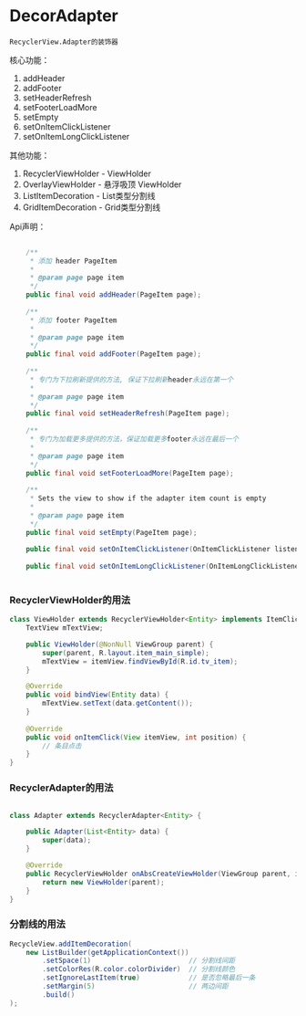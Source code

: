 # DecorAdapter

```
RecyclerView.Adapter的装饰器
```

核心功能：  

1. addHeader
2. addFooter
3. setHeaderRefresh
4. setFooterLoadMore
5. setEmpty
6. setOnItemClickListener
7. setOnItemLongClickListener


其他功能：  

1. RecyclerViewHolder - ViewHolder 
2. OverlayViewHolder - 悬浮吸顶 ViewHolder
3. ListItemDecoration - List类型分割线  
4. GridItemDecoration - Grid类型分割线


Api声明：

```java
    
    /**
     * 添加 header PageItem
     *
     * @param page page item
     */
    public final void addHeader(PageItem page);
    
    /**
     * 添加 footer PageItem
     *
     * @param page page item
     */
    public final void addFooter(PageItem page);
    
    /**
     * 专门为下拉刷新提供的方法, 保证下拉刷新header永远在第一个
     *
     * @param page page item
     */
    public final void setHeaderRefresh(PageItem page);
    
    /**
     * 专门为加载更多提供的方法，保证加载更多footer永远在最后一个
     *
     * @param page page item
     */
    public final void setFooterLoadMore(PageItem page);
    
    /**
     * Sets the view to show if the adapter item count is empty
     *
     * @param page page item
     */
    public final void setEmpty(PageItem page);
    
    public final void setOnItemClickListener(OnItemClickListener listener);
    
    public final void setOnItemLongClickListener(OnItemLongClickListener listener)
    
```

### RecyclerViewHolder的用法

```java
class ViewHolder extends RecyclerViewHolder<Entity> implements ItemClickCallback{
	TextView mTextView;

	public ViewHolder(@NonNull ViewGroup parent) {
   		super(parent, R.layout.item_main_simple);
		mTextView = itemView.findViewById(R.id.tv_item);
	}

	@Override
	public void bindView(Entity data) {
		mTextView.setText(data.getContent());
	}
	
	@Override
	public void onItemClick(View itemView, int position) {
   		// 条目点击        
	}
}
```

### RecyclerAdapter的用法

```java

class Adapter extends RecyclerAdapter<Entity> {

	public Adapter(List<Entity> data) {
		super(data);
	}

	@Override
	public RecyclerViewHolder onAbsCreateViewHolder(ViewGroup parent, int viewType) {
		return new ViewHolder(parent);
	}
}
```

### 分割线的用法

```java
RecycleView.addItemDecoration(
	new ListBuilder(getApplicationContext())
		.setSpace(1)                        // 分割线间距
		.setColorRes(R.color.colorDivider)  // 分割线颜色
		.setIgnoreLastItem(true)            // 是否忽略最后一条
		.setMargin(5)                       // 两边间距
		.build()
);
```